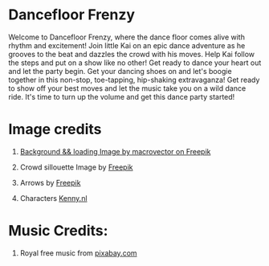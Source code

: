 
# Dancefloor Frenzy

Welcome to Dancefloor Frenzy, where the dance floor comes alive with rhythm and excitement! Join little Kai on an epic dance adventure as he grooves to the beat and dazzles the crowd with his moves. Help Kai follow the steps and put on a show like no other! Get ready to dance your heart out and let the party begin. Get your dancing shoes on and let's boogie together in this non-stop, toe-tapping, hip-shaking extravaganza! Get ready to show off your best moves and let the music take you on a wild dance ride. It's time to turn up the volume and get this dance party started!



# Image credits
1. [Background  && loading Image by macrovector on Freepik](https://www.freepik.com/free-vector/empty-illuminated-fashion-runway-scene-designer-presentation-poster-vector-illustration_1159129.htm#query=stage%20svg&position=9&from_view=search&track=ais)

2. Crowd sillouette Image by [Freepik](https://www.freepik.com/free-vector/hands-applauding-silhouette-background_4420204.htm#query=hand%20cheering&position=2&from_view=search&track=ais)
3. Arrows by [Freepik](https://www.freepik.com/free-vector/cartoon-arrow-collection_12735733.htm#query=cartoon%20arrow&position=4&from_view=search&track=ais")
4. Characters [Kenny.nl](https://www.kenney.nl)

# Music Credits: 
1. Royal free music from [pixabay.com](https://pixabay.com)